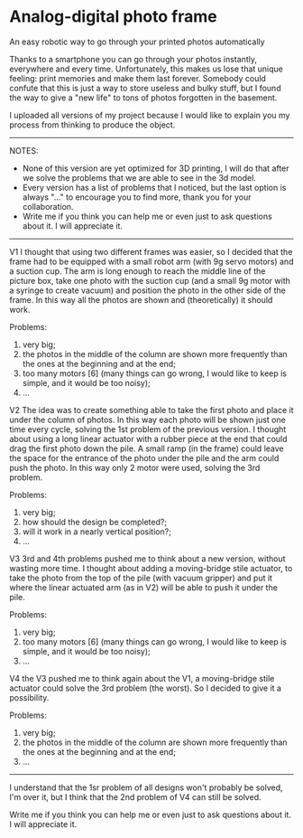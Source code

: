 # Analog-digital photo frame
An easy robotic way to go through your printed photos automatically

Thanks to a smartphone you can go through your photos instantly, everywhere and every time. Unfortunately, this makes us lose that unique feeling: print memories and make them last forever. Somebody could confute that this is just a way to store useless and bulky stuff, but I found the way to give a "new life" to tons of photos forgotten in the basement.

I uploaded all versions of my project because I would like to explain you my process from thinking to produce the object.

_________________________________________________________________________________________________________________________________________________________________________________


NOTES:
  - None of this version are yet optimized for 3D printing, I will do that after we solve the problems that we are able to see in the 3d model.
  - Every version has a list of problems that I noticed, but the last option is always "..." to encourage you to find more, thank you for your collaboration.
  - Write me if you think you can help me or even just to ask questions about it. I will appreciate it.


_________________________________________________________________________________________________________________________________________________________________________________


V1
I thought that using two different frames was easier, so I decided that the frame had to be equipped with a small robot arm (with 9g servo motors) and a suction cup. The arm is long enough to reach the middle line of the picture box, take one photo with the suction cup (and a small 9g motor with a syringe to create vacuum) and position the photo in the other side of the frame. In this way all the photos are shown and (theoretically) it should work.

Problems:
  1) very big;
  2) the photos in the middle of the column are shown more frequently than the ones at the beginning and at the end;
  3) too many motors [6] (many things can go wrong, I would like to keep is simple, and it would be too noisy);
  4) ...


V2
The idea was to create something able to take the first photo and place it under the column of photos. In this way each photo will be shown just one time every cycle, solving the 1st problem of the previous version. I thought  about using a long linear actuator with a rubber piece at the end that could drag the first photo down the pile. A small ramp (in the frame) could leave the space for the entrance of the photo under the pile and the arm could push the photo. In this way only 2 motor were used, solving the 3rd problem.

Problems:
  1) very big;
  2) how should the design be completed?;
  3) will it work in a nearly vertical position?;
  4) ...


V3
3rd and 4th problems pushed me to think about a new version, without wasting more time. I thought about adding a moving-bridge stile actuator, to take the photo from the top of the pile (with vacuum gripper) and put it where the linear actuated arm (as in V2) will be able to push it under the pile.

Problems:  
  1) very big;
  2) too many motors [6] (many things can go wrong, I would like to keep is simple, and it would be too noisy);
  3) ...


V4
the V3 pushed me to think again about the V1, a moving-bridge stile actuator could solve the 3rd problem (the worst). So I decided to give it a possibility.

Problems:
  1) very big;
  2) the photos in the middle of the column are shown more frequently than the ones at the beginning and at the end;
  3) ...

_________________________________________________________________________________________________________________________________________________________________________________


I understand that the 1sr problem of all designs won't probably be solved, I'm over it, but I think that the 2nd problem of V4 can still be solved.

Write me if you think you can help me or even just to ask questions about it. I will appreciate it.
